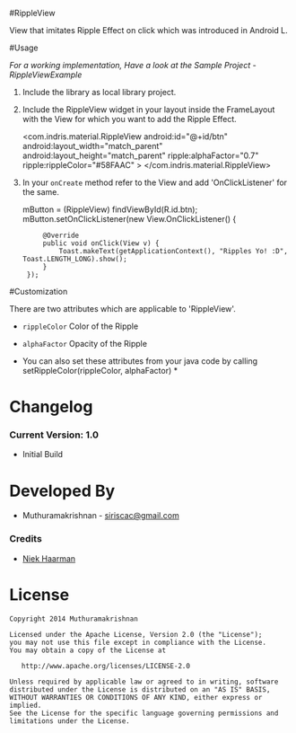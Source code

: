 #RippleView

View that imitates Ripple Effect on click which was introduced in Android L.


#Usage

*For a working implementation, Have a look at the Sample Project - RippleViewExample*

1. Include the library as local library project.

2. Include the RippleView widget in your layout inside the FrameLayout with the View for which you want to add the Ripple Effect.

    <com.indris.material.RippleView
            android:id="@+id/btn"
            android:layout_width="match_parent"
            android:layout_height="match_parent"
            ripple:alphaFactor="0.7"
            ripple:rippleColor="#58FAAC" >
    </com.indris.material.RippleView>
    
3. In your `onCreate` method refer to the View and add 'OnClickListener' for the same.

    mButton = (RippleView) findViewById(R.id.btn);
        mButton.setOnClickListener(new View.OnClickListener() {
			
			@Override
			public void onClick(View v) {
				Toast.makeText(getApplicationContext(), "Ripples Yo! :D", Toast.LENGTH_LONG).show();
			}
		});
		
#Customization

There are two attributes which are applicable to 'RippleView'.

  * `rippleColor` Color of the Ripple
  * `alphaFactor` Opacity of the Ripple
  
  * You can also set these attributes from your java code by calling setRippleColor(rippleColor, alphaFactor) *
  
# Changelog

### Current Version: 1.0

  * Initial Build
  
# Developed By

  * Muthuramakrishnan - <siriscac@gmail.com>

### Credits
  
  * [Niek Haarman](https://github.com/nhaarman)
  
# License

    Copyright 2014 Muthuramakrishnan

    Licensed under the Apache License, Version 2.0 (the "License");
    you may not use this file except in compliance with the License.
    You may obtain a copy of the License at

       http://www.apache.org/licenses/LICENSE-2.0

    Unless required by applicable law or agreed to in writing, software
    distributed under the License is distributed on an "AS IS" BASIS,
    WITHOUT WARRANTIES OR CONDITIONS OF ANY KIND, either express or implied.
    See the License for the specific language governing permissions and
    limitations under the License.
